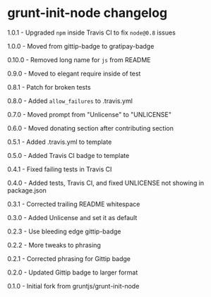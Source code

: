 # grunt-init-node changelog
1.0.1 - Upgraded `npm` inside Travis CI to fix `node@0.8` issues

1.0.0 - Moved from gittip-badge to gratipay-badge

0.10.0 - Removed long name for `js` from README

0.9.0 - Moved to elegant require inside of test

0.8.1 - Patch for broken tests

0.8.0 - Added `allow_failures` to .travis.yml

0.7.0 - Moved prompt from "Unlicense" to "UNLICENSE"

0.6.0 - Moved donating section after contributing section

0.5.1 - Added .travis.yml to template

0.5.0 - Added Travis CI badge to template

0.4.1 - Fixed failing tests in Travis CI

0.4.0 - Added tests, Travis CI, and fixed UNLICENSE not showing in package.json

0.3.1 - Corrected trailing README whitespace

0.3.0 - Added Unlicense and set it as default

0.2.3 - Use bleeding edge gittip-badge

0.2.2 - More tweaks to phrasing

0.2.1 - Corrected phrasing for Gittip badge

0.2.0 - Updated Gittip badge to larger format

0.1.0 - Initial fork from gruntjs/grunt-init-node
